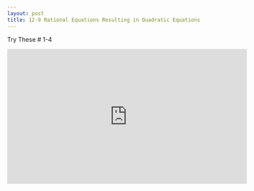 ```yaml
---
layout: post
title: 12-9 Rational Equations Resulting in Quadratic Equations
---
```

Try These # 1-4
<iframe width="560" height="315" src="https://www.youtube.com/embed/JxgvB_OSSkw" frameborder="0" allow="autoplay; encrypted-media" allowfullscreen></iframe>
